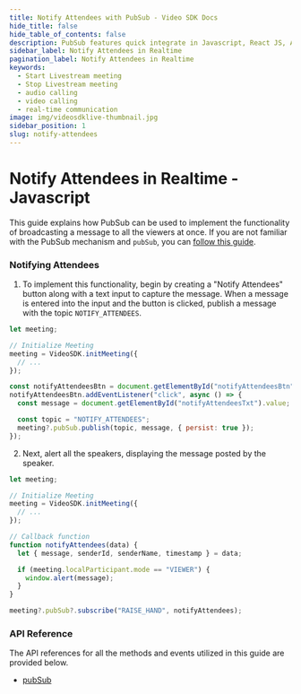 ```yaml
---
title: Notify Attendees with PubSub - Video SDK Docs
hide_title: false
hide_table_of_contents: false
description: PubSub features quick integrate in Javascript, React JS, Android, IOS, React Native, Flutter with Video SDK to add live video & audio conferencing to your applications.
sidebar_label: Notify Attendees in Realtime
pagination_label: Notify Attendees in Realtime
keywords:
  - Start Livestream meeting
  - Stop Livestream meeting
  - audio calling
  - video calling
  - real-time communication
image: img/videosdklive-thumbnail.jpg
sidebar_position: 1
slug: notify-attendees
---
```


# Notify Attendees in Realtime - Javascript

This guide explains how PubSub can be used to implement the functionality of broadcasting a message to all the viewers at once. If you are not familiar with the PubSub mechanism and `pubSub`, you can [follow this guide](/javascript/guide/video-and-audio-calling-api-sdk/collaboration-in-meeting/pubsub).

### Notifying Attendees

1. To implement this functionality, begin by creating a "Notify Attendees" button along with a text input to capture the message. When a message is entered into the input and the button is clicked, publish a message with the topic `NOTIFY_ATTENDEES`.

```js
let meeting;

// Initialize Meeting
meeting = VideoSDK.initMeeting({
  // ...
});

const notifyAttendeesBtn = document.getElementById("notifyAttendeesBtn");
notifyAttendeesBtn.addEventListener("click", async () => {
  const message = document.getElementById("notifyAttendeesTxt").value;

  const topic = "NOTIFY_ATTENDEES";
  meeting?.pubSub.publish(topic, message, { persist: true });
});
```

2. Next, alert all the speakers, displaying the message posted by the speaker.

```js
let meeting;

// Initialize Meeting
meeting = VideoSDK.initMeeting({
  // ...
});

// Callback function
function notifyAttendees(data) {
  let { message, senderId, senderName, timestamp } = data;

  if (meeting.localParticipant.mode == "VIEWER") {
    window.alert(message);
  }
}

meeting?.pubSub?.subscribe("RAISE_HAND", notifyAttendees);
```

### API Reference

The API references for all the methods and events utilized in this guide are provided below.

- [pubSub](/javascript/api/sdk-reference/meeting-class/pubsub)

